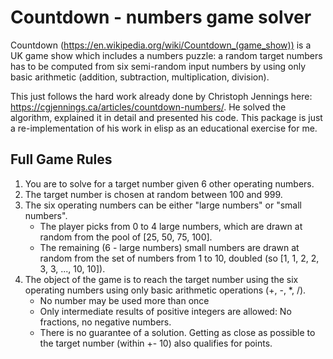 # Countdown - numbers game solver

Countdown (https://en.wikipedia.org/wiki/Countdown_(game_show)) is a
UK game show which includes a numbers puzzle: a random target numbers
has to be computed from six semi-random input numbers by using only
basic arithmetic (addition, subtraction, multiplication, division).

This just follows the hard work already done by Christoph Jennings
here: https://cgjennings.ca/articles/countdown-numbers/. He solved the
algorithm, explained it in detail and presented his code. This package
is just a re-implementation of his work in elisp as an educational
exercise for me. 

## Full Game Rules

1. You are to solve for a target number given 6 other operating
   numbers.
2. The target number is chosen at random between 100 and 999. 
3. The six operating numbers can be either "large numbers" or "small
   numbers". 
   - The player picks from 0 to 4 large numbers, which are drawn at
     random from the pool of [25, 50, 75, 100].
   - The remaining (6 - large numbers) small numbers are drawn at
     random from the set of numbers from 1 to 10, doubled (so [1, 1,
     2, 2, 3, 3, ..., 10, 10]).
4. The object of the game is to reach the target number using the six
   operating numbers using only basic arithmetic operations (+, -, *,
   /).
   - No number may be used more than once
   - Only intermediate results of positive integers are allowed: No
     fractions, no negative numbers. 
   - There is no guarantee of a solution. Getting as close as possible
     to the target number (within +- 10) also qualifies for points. 

